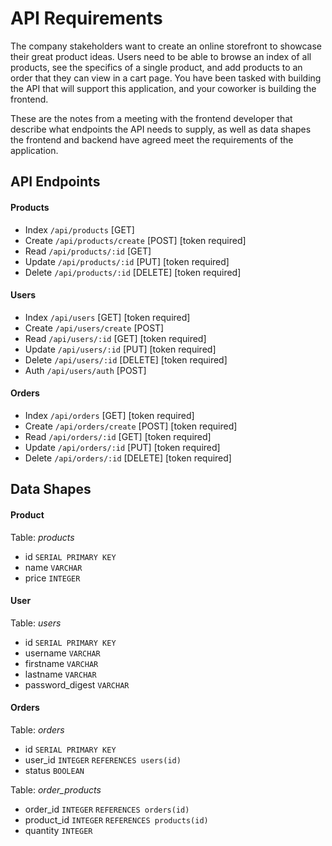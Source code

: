 # API Requirements

The company stakeholders want to create an online storefront to showcase their great product ideas. Users need to be able to browse an index of all products, see the specifics of a single product, and add products to an order that they can view in a cart page. You have been tasked with building the API that will support this application, and your coworker is building the frontend.

These are the notes from a meeting with the frontend developer that describe what endpoints the API needs to supply, as well as data shapes the frontend and backend have agreed meet the requirements of the application.

## API Endpoints

#### Products

- Index `/api/products` [GET]
- Create `/api/products/create` [POST] [token required]
- Read `/api/products/:id` [GET]
- Update `/api/products/:id` [PUT] [token required]
- Delete `/api/products/:id` [DELETE] [token required]

#### Users

- Index `/api/users` [GET] [token required]
- Create `/api/users/create` [POST]
- Read `/api/users/:id` [GET] [token required]
- Update `/api/users/:id` [PUT] [token required]
- Delete `/api/users/:id` [DELETE] [token required]
- Auth `/api/users/auth` [POST]

#### Orders

- Index `/api/orders` [GET] [token required]
- Create `/api/orders/create` [POST] [token required]
- Read `/api/orders/:id` [GET] [token required]
- Update `/api/orders/:id` [PUT] [token required]
- Delete `/api/orders/:id` [DELETE] [token required]

## Data Shapes

#### Product

Table: _products_

- id `SERIAL PRIMARY KEY`
- name `VARCHAR`
- price `INTEGER`

#### User

Table: _users_

- id `SERIAL PRIMARY KEY`
- username `VARCHAR`
- firstname `VARCHAR`
- lastname `VARCHAR`
- password_digest `VARCHAR`

#### Orders

Table: _orders_

- id `SERIAL PRIMARY KEY`
- user_id `INTEGER` `REFERENCES users(id)`
- status `BOOLEAN`

Table: _order_products_

- order_id `INTEGER` `REFERENCES orders(id)`
- product_id `INTEGER` `REFERENCES products(id)`
- quantity `INTEGER`
